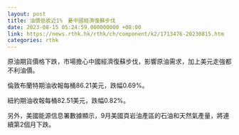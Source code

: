 ```yaml
---
layout: post
title: 油價低收近1%　憂中國經濟復蘇步伐
date: 2023-08-15 05:24:59.000000000 +08:00
link: https://news.rthk.hk/rthk/ch/component/k2/1713476-20230815.htm
categories: rthk
---
```


原油期貨價格下跌，市場擔心中國經濟復蘇步伐，影響原油需求，加上美元走強都不利油價。

倫敦布蘭特期油收報每桶86.21美元，跌幅0.69%。

紐約期油收報每桶82.51美元，跌幅0.82%。

另外，美國能源信息署數據顯示，9月美國頁岩油產區的石油和天然氣產量，將連續第2個月下跌。
